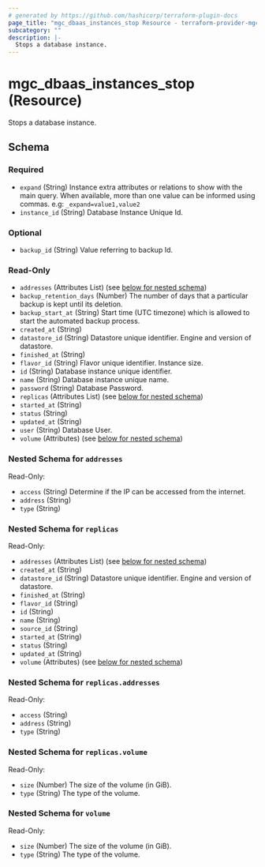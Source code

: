 ```yaml
---
# generated by https://github.com/hashicorp/terraform-plugin-docs
page_title: "mgc_dbaas_instances_stop Resource - terraform-provider-mgc"
subcategory: ""
description: |-
  Stops a database instance.
---
```


# mgc_dbaas_instances_stop (Resource)

Stops a database instance.



<!-- schema generated by tfplugindocs -->
## Schema

### Required

- `expand` (String) Instance extra attributes or relations to show with the main query. When available, more than one value can be informed using commas. e.g: `_expand=value1,value2`
- `instance_id` (String) Database Instance Unique Id.

### Optional

- `backup_id` (String) Value referring to backup Id.

### Read-Only

- `addresses` (Attributes List) (see [below for nested schema](#nestedatt--addresses))
- `backup_retention_days` (Number) The number of days that a particular backup is kept until its deletion.
- `backup_start_at` (String) Start time (UTC timezone) which is allowed to start the automated backup process.
- `created_at` (String)
- `datastore_id` (String) Datastore unique identifier. Engine and version of datastore.
- `finished_at` (String)
- `flavor_id` (String) Flavor unique identifier. Instance size.
- `id` (String) Database instance unique identifier.
- `name` (String) Database instance unique name.
- `password` (String) Database Password.
- `replicas` (Attributes List) (see [below for nested schema](#nestedatt--replicas))
- `started_at` (String)
- `status` (String)
- `updated_at` (String)
- `user` (String) Database User.
- `volume` (Attributes) (see [below for nested schema](#nestedatt--volume))

<a id="nestedatt--addresses"></a>
### Nested Schema for `addresses`

Read-Only:

- `access` (String) Determine if the IP can be accessed from the internet.
- `address` (String)
- `type` (String)


<a id="nestedatt--replicas"></a>
### Nested Schema for `replicas`

Read-Only:

- `addresses` (Attributes List) (see [below for nested schema](#nestedatt--replicas--addresses))
- `created_at` (String)
- `datastore_id` (String) Datastore unique identifier. Engine and version of datastore.
- `finished_at` (String)
- `flavor_id` (String)
- `id` (String)
- `name` (String)
- `source_id` (String)
- `started_at` (String)
- `status` (String)
- `updated_at` (String)
- `volume` (Attributes) (see [below for nested schema](#nestedatt--replicas--volume))

<a id="nestedatt--replicas--addresses"></a>
### Nested Schema for `replicas.addresses`

Read-Only:

- `access` (String)
- `address` (String)
- `type` (String)


<a id="nestedatt--replicas--volume"></a>
### Nested Schema for `replicas.volume`

Read-Only:

- `size` (Number) The size of the volume (in GiB).
- `type` (String) The type of the volume.



<a id="nestedatt--volume"></a>
### Nested Schema for `volume`

Read-Only:

- `size` (Number) The size of the volume (in GiB).
- `type` (String) The type of the volume.
